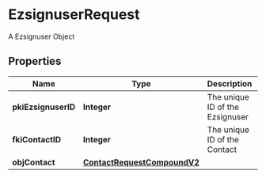 

# EzsignuserRequest

A Ezsignuser Object

## Properties

| Name | Type | Description | Notes |
|------------ | ------------- | ------------- | -------------|
|**pkiEzsignuserID** | **Integer** | The unique ID of the Ezsignuser |  [optional] |
|**fkiContactID** | **Integer** | The unique ID of the Contact |  |
|**objContact** | [**ContactRequestCompoundV2**](ContactRequestCompoundV2.md) |  |  |




